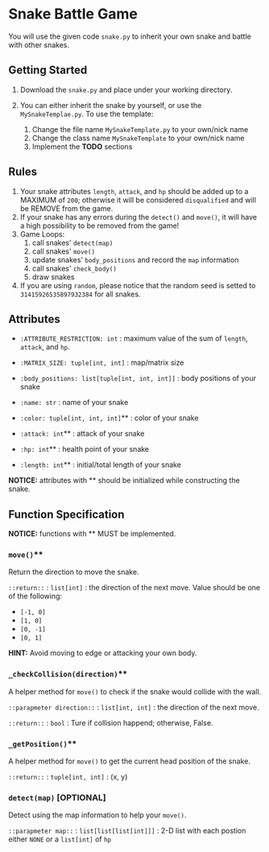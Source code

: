 # Snake Battle Game

You will use the given code `snake.py` to inherit your own snake and battle with other snakes.

## Getting Started

1. Download the `snake.py` and place under your working directory.
2. You can either inherit the snake by yourself, or use the `MySnakeTemplae.py`. To use the template:

   1. Change the file name `MySnakeTemplate.py` to your own/nick name
   2. Change the class name `MySnakeTemplate` to your own/nick name
   3. Implement the **TODO** sections

## Rules

1. Your snake attributes `length`, `attack`, and `hp` should be added up to a MAXIMUM of `200`; otherwise it will be considered `disqualified` and will be REMOVE from the game.
2. If your snake has any errors during the `detect()` and `move()`, it will have a high possibility to be removed from the game!
3. Game Loops:
    1. call snakes' `detect(map)`
    2. call snakes' `move()`
    3. update snakes' `body_positions` and record the `map` information
    4. call snakes' `check_body()`
    5. draw snakes
4. If you are using `random`, please notice that the random seed is setted to `31415926535897932384` for all snakes.

## Attributes

- `:ATTRIBUTE_RESTRICTION: int` : maximum value of the sum of `length`, `attack`, and `hp`.

- `:MATRIX_SIZE: tuple[int, int]` : map/matrix size

- `:body_positions: list[tuple[int, int, int]]` : body positions of your snake

- `:name: str` : name of your snake

- `:color: tuple[int, int, int]`** : color of your snake

- `:attack: int`** : attack of your snake

- `:hp: int`** : health point of your snake

- `:length: int`** : initial/total length of your snake

**NOTICE:** attributes with ** should be initialized while constructing the snake.

## Function Specification

**NOTICE:** functions with ** MUST be implemented.

### `move()`**

Return the direction to move the snake.

`::return::` : `list[int]` : the direction of the next move. Value should be one of the following:

- `[-1, 0]`
- `[1, 0]`
- `[0, -1]`
- `[0, 1]`

**HINT:** Avoid moving to edge or attacking your own body.

### `_checkCollision(direction)`**

A helper method for `move()` to check if the snake would collide with the wall.

`::parapmeter direction::` : `list[int, int]` : the direction of the next move.

`::return::` : `bool` : Ture if collision happend; otherwise, False.

### `_getPosition()`**

A helper method for `move()` to get the current head position of the snake.

`::return::` : `tuple[int, int]` : (x, y)

### `detect(map)` [OPTIONAL]

Detect using the map information to help your `move()`.

`::parapmeter map::` : `list[list[list[int]]]` : 2-D list with each postion either `NONE` or a `list[int]` of `hp`
